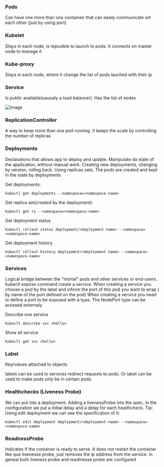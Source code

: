 ### Pods

Can have one more than one containeir that can easily communicate wit each other (just by using port)

### Kubelet

Stays in each node, is reposible to launch to pods. It connects on master node to manage it

### Kube-proxy

Stays in each node, where it change the list of pods lauched with their ip

### Service

Is public available(ususaly a load balancer). Has the list of nodes



![image](https://user-images.githubusercontent.com/20507162/124044019-c6700b00-d9e2-11eb-9096-bddc3d5edcc7.png)



### ReplicationController

A way to keep more than one pod running. It keeps the scale by controlling the number of replicas

### Deployments

Declarations that allows app to deploy and update. 
Manipulate da state of the application, without manual work. Creating new deployments, changing by version, rolling back.
Using replicas sets.
The pods are created and kept in the state by deployments

Get deployments:
```
kubectl get deployments --namespace=<namespace-name>
```

Get replica set(created by the deployment):
```
kubectl get rs --namespace=<namespace-name>
```
Get deployment status
```
kubectl rollout status deployment/<deployment name> --namespace=<namespace-name>
```

Get deployment history
```
kubectl rollout history deployment/<deployment name> --namespace=<namespace-name>
```

### Services

Logical bridge between the "mortal" pods and other services or end-users.
kubeclt expose command create a service.
When creating a service you choose a pod by the label and inform the port of this pod you want to wrap ( by name of the port defined on the pod)
When creating a service you need to define a port to be exposed with a type. The NodePort type can be acessed externaly 


 Describe one service
 ```
 kubeclt describe svc <hello>
 ```
 Show all service
 ```
 kubeclt get svc <hello>
 ```
 
 ### Label
 
 Key/values attached to objects 
 
 labels can be used to services redirect requests to pods. Or label can be used to make pods only be in certain pods.
 
 ### Healthchecks (Liveness Probe)
 
 We can put into a deployment. Adding a livenessProbe into the spec. In the configuration we put a initial delay and a delay for each healthcheck. 
 Tip: Using edit deployment we can see the specification of it:
 
 ```
 kubectl edit deployment deployment/<deployment-name> --namespace=<namespace-name>
 ```
 
 ### ReadnessProbe
 
 Indicates if the container is ready to serve. It does not restart the container like que livenesse probe, just removes the ip address from the service.
 In geneal both liveness probe and readinesse probe are configured
 
 
